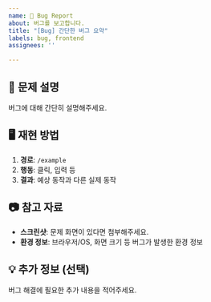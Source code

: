 ```yaml
---
name: 🐞 Bug Report
about: 버그를 보고합니다.
title: "[Bug] 간단한 버그 요약"
labels: bug, frontend
assignees: ''

---
```


## 🐛 문제 설명
버그에 대해 간단히 설명해주세요.

## 🖥 재현 방법
1. **경로**: `/example`
2. **행동**: 클릭, 입력 등
3. **결과**: 예상 동작과 다른 실제 동작

## 📷 참고 자료
- **스크린샷**: 문제 화면이 있다면 첨부해주세요. 
- **환경 정보**: 브라우저/OS, 화면 크기 등 버그가 발생한 환경 정보

## 💡 추가 정보 (선택)
버그 해결에 필요한 추가 내용을 적어주세요. 
